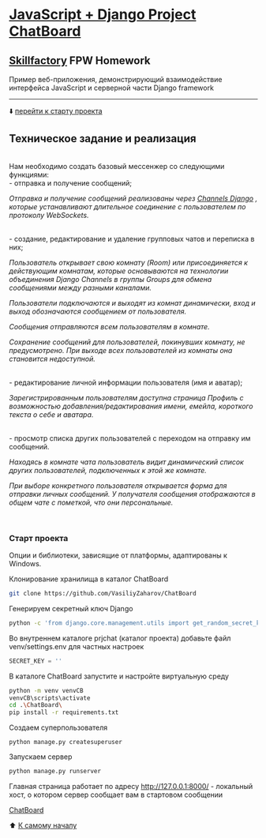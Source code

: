 # [JavaScript + Django Project ChatBoard](http://127.0.0.1:8000/accounts/login/)
## [Skillfactory](https://skillfactory.ru) FPW Homework

Пример веб-приложения, демонстрирующий взаимодействие интерфейса JavaScript и серверной части Django framework
<hr>
<p> </p>

:arrow_down: [перейти к старту проекта](README.md#Старт-проекта)

<p> </p>

## Техническое задание и реализация  
<br>
Нам необходимо создать базовый мессенжер со следующими функциями:
<br>
- отправка и получение сообщений;

*Отправка и получение сообщений реализованы через [Channels Django](https://channels.readthedocs.io/en/stable/introduction.html) , которые устанавливают длительное соединение с пользователем по протоколу WebSockets.*

<br>
- создание, редактирование и удаление групповых чатов и переписка в них;

*Пользователь открывает свою комнату (Room) или присоединяется к действующим комнатам, которые основываются на технологии объединения Django Channels в группы Groups для обмена сообщениями между разными каналами.*

*Пользователи подключаются и выходят из комнат динамически, вход и выход обозначаются сообщением от пользователя.*

*Сообщения отправляются всем пользователям в комнате.*

*Сохранение сообщений для пользователей, покинувших комнату, не предусмотрено. При выходе всех пользователей из комнаты она становится недоступной.*

<br>
- редактирование личной информации пользователя (имя и аватар);

*Зарегистрированным пользователям доступна страница Профиль с возможностью добавления/редактирования имени, емейла, короткого текста о себе и аватара.*

<br>
- просмотр списка других пользователей с переходом на отправку им сообщений.

*Находясь в комнате чата пользователь видит динамический список других пользователей, подключенных к этой же комнате.*

*При выборе конкретного пользователя открывается форма для отправки личных сообщений. У получателя сообщения отображаются в общем чате с пометкой, что они персональные.*

<br>

### Старт проекта

Опции и библиотеки, зависящие от платформы, адаптированы к Windows.

Клонирование хранилища в каталог ChatBoard
```bash
git clone https://github.com/VasiliyZaharov/ChatBoard
```

Генерируем секретный ключ Django
```bash
python -c 'from django.core.management.utils import get_random_secret_key; print(get_random_secret_key())'
```

Во внутреннем каталоге prjchat (каталог проекта) добавьте файл venv/settings.env для частных настроек 
```python
SECRET_KEY = ''
```  

В каталоге ChatBoard запустите и настройте виртуальную среду
```bash
python -m venv venvCB
venvCB\scripts\activate
cd .\ChatBoard\ 
pip install -r requirements.txt
```

Создаем суперпользователя
```
python manage.py createsuperuser
``` 

Запускаем сервер
```bash
python manage.py runserver
```

Главная страница работает по адресу http://127.0.0.1:8000/ - локальный хост, о котором сервер сообщает вам в стартовом сообщении

[ChatBoard](http://127.0.0.1:8000/)
<p> </p>
<p> </p>

:arrow_up: [К самому началу](README.md#Техническое-задание-и-реализация)

<br><br>
